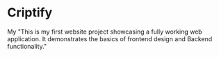 # Criptify
My "This is my first website project showcasing a fully working web application. It demonstrates the basics of frontend design and Backend functionality."
